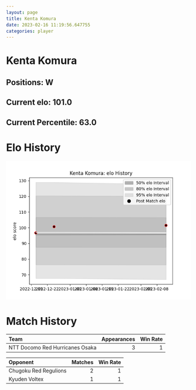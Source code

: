 ```yaml
---  
layout: page  
title: Kenta Komura  
date: 2023-02-16 11:19:56.647755  
categories: player  
---
```

# Kenta Komura

## Positions: W

## Current elo: 101.0

## Current Percentile: 63.0

# Elo History


![elo history](history_KentaKomura.png)
# Match History


| Team                            |   Appearances |   Win Rate |
|:--------------------------------|--------------:|-----------:|
| NTT Docomo Red Hurricanes Osaka |             3 |          1 |

| Opponent              |   Matches |   Win Rate |
|:----------------------|----------:|-----------:|
| Chugoku Red Regulions |         2 |          1 |
| Kyuden Voltex         |         1 |          1 |